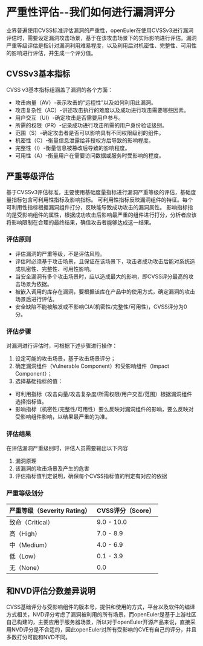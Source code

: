 # 严重性评估--我们如何进行漏洞评分
业界普遍使用CVSS标准评估漏洞的严重性，openEuler在使用CVSSv3进行漏洞评估时，需要设定漏洞攻击场景，基于在该攻击场景下的实际影响进行评估。漏洞严重等级评估是指针对漏洞利用难易程度，以及利用后对机密性、完整性、可用性的影响进行评估，并生成一个评分值。
## CVSSv3基本指标
CVSS v3基本指标组涵盖了漏洞的各个方面：
- 攻击向量（AV）-表示攻击的“远程性”以及如何利用此漏洞。
- 攻击复杂性（AC）-讲述攻击执行的难度以及成功进行攻击需要哪些因素。
- 用户交互（UI）-确定攻击是否需要用户参与。
- 所需的权限（PR）-记录成功进行攻击所需的用户身份验证级别。
- 范围（S）-确定攻击者是否可以影响具有不同权限级别的组件。
- 机密性（C）-衡量信息泄露给非授权方后导致的影响程度。
- 完整性（I）-衡量信息被篡改后导致的影响程度。
- 可用性（A）-衡量用户在需要访问数据或服务时受影响的程度。
## 严重等级评估
基于CVSSv3评估标准，主要使用基础度量指标进行漏洞严重等级的评估，基础度量指标包含可利用性指标及影响指标。
可利用性指标反映漏洞组件的特征。每个可利用性指标根据漏洞组件打分，反映能导致成功攻击的漏洞属性。
影响指标指的是受影响组件的属性，根据成功攻击后影响最严重的组件进行打分，分析者应该将影响限制在合理的最终结果，确信攻击者能够达成这一结果。
### 评估原则
- 评估漏洞的严重等级，不是评估风险。
- 评估时必须基于攻击场景，且保证在该场景下，攻击者成功攻击后能对系统造成机密性、完整性、可用性影响。
- 当安全漏洞有多个攻击场景时，应以造成最大的影响，即CVSS评分最高的攻击场景为依据。
- 被嵌入调用的库存在漏洞，要根据该库在产品中的使用方式，确定漏洞的攻击场景后进行评估。
- 安全缺陷不能被触发或不影响CIA(机密性/完整性/可用性)，CVSS评分为0分。
###	评估步骤
对漏洞进行评估时，可根据下述步骤进行操作：
1.	设定可能的攻击场景，基于攻击场景评分；
2.	确定漏洞组件（Vulnerable Component）和受影响组件（Impact Component）；
3.	选择基础指标的值：
- 可利用指标（攻击向量/攻击复杂度/所需权限/用户交互/范围）根据漏洞组件选择指标值。
- 影响指标（机密性/完整性/可用性）要么反映对漏洞组件的影响，要么反映对受影响组件影响，以结果最严重的为准。
###	评估结果
在评估漏洞严重级别时，评估人员需要输出以下内容
1.	漏洞原理
2.	该漏洞的攻击场景及产生的危害
3.	评估指标值判定说明，确保每个CVSS指标值的判定有对应的依据
###	严重等级划分
|严重等级（Severity Rating） |	CVSS评分（Score）|
| -----------------        |  --------------  |
|  致命（Critical）	    |    9.0 - 10.0 |
|  高（High）	        |    7.0 - 8.9  |
|  中（Medium）	        |    4.0 - 6.9  |
|  低（Low）	        |    0.1 - 3.9  |
|  无（None）	        |       0.0     |
##	和NVD评估分数差异说明
CVSS基础评分与受影响组件的版本号，提供和使用的方式，平台以及软件的编译方式相关，NVD评分考虑了漏洞被利用的所有场景，而openEuler是基于上游社区自己构建的，主要应用于服务器场景，所以对于openEuler开源产品来说，直接采用NVD评分是不合适的，因此openEuler对所有受影响的CVE有自己的评分，并且多数打分可能和NVD不同。
